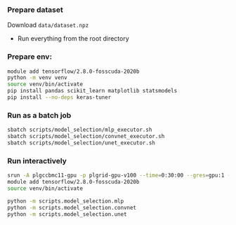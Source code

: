 ### Prepare dataset
Download `data/dataset.npz`

- Run everything from the root directory

### Prepare env:
```bash
module add tensorflow/2.8.0-fosscuda-2020b
python -m venv venv
source venv/bin/activate
pip install pandas scikit_learn matplotlib statsmodels
pip install --no-deps keras-tuner
```

### Run as a batch job
```bash
sbatch scripts/model_selection/mlp_executor.sh
sbatch scripts/model_selection/convnet_executor.sh
sbatch scripts/model_selection/unet_executor.sh
```

### Run interactively
```bash
srun -A plgccbmc11-gpu -p plgrid-gpu-v100 --time=0:30:00 --gres=gpu:1 --pty /bin/bash -l
module add tensorflow/2.8.0-fosscuda-2020b
source venv/bin/activate

python -m scripts.model_selection.mlp
python -m scripts.model_selection.convnet
python -m scripts.model_selection.unet
```
